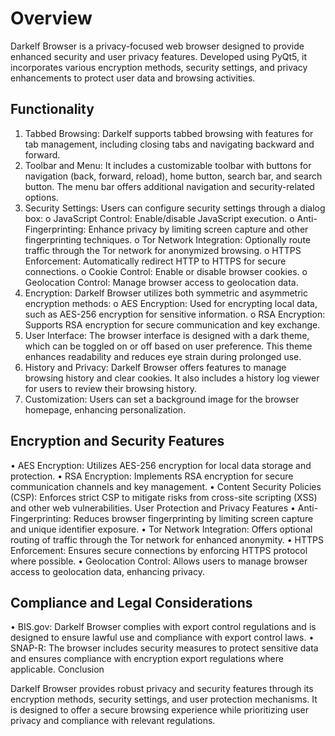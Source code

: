 # Overview
Darkelf Browser is a privacy-focused web browser designed to provide enhanced security and
user privacy features. Developed using PyQt5, it incorporates various encryption methods,
security settings, and privacy enhancements to protect user data and browsing activities.

## Functionality
1. Tabbed Browsing: Darkelf supports tabbed browsing with features for tab management,
including closing tabs and navigating backward and forward.
2. Toolbar and Menu: It includes a customizable toolbar with buttons for navigation (back,
forward, reload), home button, search bar, and search button. The menu bar offers
additional navigation and security-related options.
3. Security Settings: Users can configure security settings through a dialog box:
o JavaScript Control: Enable/disable JavaScript execution.
o Anti-Fingerprinting: Enhance privacy by limiting screen capture and other
fingerprinting techniques.
o Tor Network Integration: Optionally route traffic through the Tor network for
anonymized browsing.
o HTTPS Enforcement: Automatically redirect HTTP to HTTPS for secure
connections.
o Cookie Control: Enable or disable browser cookies.
o Geolocation Control: Manage browser access to geolocation data.
4. Encryption: Darkelf Browser utilizes both symmetric and asymmetric encryption
methods:
o AES Encryption: Used for encrypting local data, such as AES-256 encryption for
sensitive information.
o RSA Encryption: Supports RSA encryption for secure communication and key
exchange.
5. User Interface: The browser interface is designed with a dark theme, which can be
toggled on or off based on user preference. This theme enhances readability and reduces
eye strain during prolonged use.
6. History and Privacy: Darkelf Browser offers features to manage browsing history and
clear cookies. It also includes a history log viewer for users to review their browsing
history.
7. Customization: Users can set a background image for the browser homepage, enhancing
personalization.

## Encryption and Security Features
• AES Encryption: Utilizes AES-256 encryption for local data storage and protection.
• RSA Encryption: Implements RSA encryption for secure communication channels and
key management.
• Content Security Policies (CSP): Enforces strict CSP to mitigate risks from cross-site
scripting (XSS) and other web vulnerabilities.
User Protection and Privacy Features
• Anti-Fingerprinting: Reduces browser fingerprinting by limiting screen capture and
unique identifier exposure.
• Tor Network Integration: Offers optional routing of traffic through the Tor network for
enhanced anonymity.
• HTTPS Enforcement: Ensures secure connections by enforcing HTTPS protocol where
possible.
• Geolocation Control: Allows users to manage browser access to geolocation data,
enhancing privacy.
## Compliance and Legal Considerations
• BIS.gov: Darkelf Browser complies with export control regulations and is designed to
ensure lawful use and compliance with export control laws.
• SNAP-R: The browser includes security measures to protect sensitive data and ensures
compliance with encryption export regulations where applicable.
Conclusion

Darkelf Browser provides robust privacy and security features through its encryption methods,
security settings, and user protection mechanisms. It is designed to offer a secure browsing
experience while prioritizing user privacy and compliance with relevant regulations.
